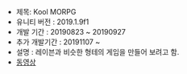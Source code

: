 + 제목: Kool MORPG
+ 유니티 버전 : 2019.1.9f1
+ 개발 기간 : 20190823 ~ 20190927
+ 추가 개발기간 : 20191107 ~
+ 설명 : 레이븐과 비슷한 형테의 게임을 만들어 보려고 함.
+ [동영상](https://www.youtube.com/watch?v=97Is86wai30)
